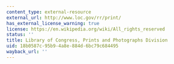 ```yaml
---
content_type: external-resource
external_url: http://www.loc.gov/rr/print/
has_external_license_warning: true
license: https://en.wikipedia.org/wiki/All_rights_reserved
status: ''
title: Library of Congress, Prints and Photographs Division
uid: 18b0587c-95b9-4a8e-884d-6bc79c684495
wayback_url: ''
---
```

